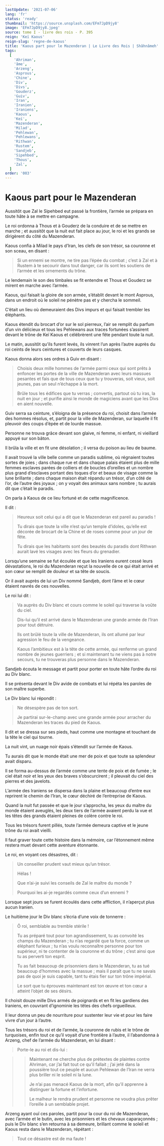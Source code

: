 ```yaml
---
lastUpdate: '2021-07-06'
lang: 'fr'
status: 'ready'
thumbnail: 'https://source.unsplash.com/EFm7JpD9jy8'
image: 'EFm7JpD9jy8.jpeg'
source: tome I - livre des rois - P. 395
reign: 'Keï Kaous'
reign-slug: 'regne-de-kaous'
title: 'Kaous part pour le Mazenderan | Le Livre des Rois | Shâhnâmeh'
tags:
  [
    'Ahriman',
    'âme',
    'Arzeng',
    'Asprous',
    'Chine',
    'Div',
    'Divs',
    'Gouderz',
    'Guiv',
    'Iran',
    'Iranien',
    'Iraniens',
    'Kaous',
    'Keï',
    'Mazenderan',
    'Milad',
    'Pehlewan',
    'Pehlewans',
    'Rithwan',
    'Rustem',
    'Sandjeb',
    'Sipehbed',
    'Thous',
    'Zal',
  ]
order: '003'
---
```


# Kaous part pour le Mazenderan

Aussitôt que Zal le Sipehbed eut passé la frontière, l’armée se prépara en toute hâte à se mettre en campagne.

Le roi ordonna à Thous et à Gouderz de la conduire et de se mettre en marche ; et aussitôt que la nuit eut fait place au jour, le roi et les grands se dirigèrent du côté du Mazenderan.

Kaous confia à Milad le pays d’Iran, les clefs de son trésor, sa couronne et son sceau, en disant :

> Si un ennemi se montre, ne tire pas l’épée du combat ; c’est à Zal et à Rustem à te secourir dans tout danger, car ils sont les soutiens de l’armée et les ornements du trône.

Le lendemain le son des timbales se fit entendre et Thous et Gouderz se mirent en marche avec l’armée.

Kaous, qui faisait la gloire de son armée, s’établit devant le mont Asprous, dans un endroit où le soleil ne pénètre pas et y chercha le sommeil.

C’était un lieu où demeuraient des Divs impurs et qui faisait trembler les éléphants.

Kaous étendit du brocart d’or sur le sol pierreux, l’air se remplit du parfum d’un vin délicieux et tous les Pehlewans aux traces fortunées s’assirent devant le trône de Keï Kaous et célébrèrent une fête pendant toute la nuit.

Le matin, aussitôt qu’ils furent levés, ils vinrent l’un après l’autre auprès du roi ceints de leurs ceintures et couverts de leurs casques.

Kaous donna alors ses ordres à Guiv en disant :

> Choisis deux mille hommes de l’armée parmi ceux qui sont prêts à enfoncer les portes de la ville de Mazenderan avec leurs massues pesantes et fais que de tous ceux que tu y trouveras, soit vieux, soit jeunes, pas un seul n’échappe à la mort.
>
> Brûle tous les édifices que tu verras ; convertis, partout où tu iras, la nuit en jour ; et purifie ainsi le monde de magiciens avant que les Divs en aient nouvelle.

Guiv serra sa ceinture, s’éloigna de la présence du roi, choisit dans l’armée des hommes résolus, et, partit pour la ville de Mazenderan, sur laquelle il fit pleuvoir des coups d’épée et de lourde massue.

Personne ne trouva grâce devant son glaive, ni femme, ni enfant, ni vieillard appuyé sur son bâton.

Il brûla la ville et en fit une désolation ; il versa du poison au lieu de baume.

Il avait trouvé la ville belle comme un paradis sublime, où régnaient toutes sortes de joies ; dans chaque rue et dans chaque palais étaient plus de mille femmes esclaves parées de colliers et de boucles d’oreilles et un nombre plus grand d’esclaves portant des toques d’or et beaux de visage comme la lune brillante ; dans chaque maison était répandu un trésor, d’un côté de l’or, de l’autre des joyaux ; on y voyait des animaux sans nombre ; tu aurais dit que c’était le paradis.

On parla à Kaous de ce lieu fortuné et de cette magnificence.

Il dit :

> Heureux soit celui qui a dit que le Mazenderan est pareil au paradis !
>
> Tu dirais que toute la ville n’est qu’un temple d’idoles, qu’elle est décorée de brocart de la Chine et de roses comme pour un jour de fête.
>
> Tu dirais que les habitants sont des beautés du paradis dont Rithwan aurait lavé les visages avec les fleurs du grenadier.

Lorsqu’une semaine se fut écoulée et que les Iraniens eurent cessé leurs dévastations, le roi du Mazenderan reçut la nouvelle de ce qui était arrivé et son cœur se remplit de douleur et sa tête de soucis.

Or il avait auprès de lui un Div nommé Sandjeb, dont l’âme et le cœur étaient navrés de ces nouvelles.

Le roi lui dit :

> Va auprès du Div blanc et cours comme le soleil qui traverse la voûte du ciel.
>
> Dis-lui qu’il est arrivé dans le Mazenderan une grande armée de l’Iran pour tout détruire.
>
> Ils ont brûlé toute la ville de Mazenderan, ils ont allumé par leur agression le feu de la vengeance.
>
> Kaous l’ambitieux est à la tête de cette armée, qui renferme un grand nombre de jeunes guerriers ; et si maintenant tu ne viens pas à notre secours, tu ne trouveras plus personne dans le Mazenderan.

Sandjeb écouta le message et partit pour porter en toute hâte l’ordre du roi au Div blanc.

Il se présenta devant le Div avide de combats et lui répéta les paroles de son maître superbe.

Le Div blanc lui répondit :

> Ne désespère pas de ton sort.
>
> Je partirai sur-le-champ avec une grande armée pour arracher du Mazenderan les traces du pied de Kaous.

Il dit et se dressa sur ses pieds, haut comme une montagne et touchant de la tête le ciel qui tourne.

La nuit vint, un nuage noir épais s’étendit sur l’armée de Kaous.

Tu aurais dit que le monde était une mer de poix et que toute sa splendeur avait disparu.

Il se forma au-dessus de l’armée comme une tente de poix et de fumée ; le ciel était noir et les yeux des braves s’obscurcirent ; il pleuvait du ciel des pierres et des javelots.

L’armée des Iraniens se dispersa dans la plaine et beaucoup d’entre eux reprirent le chemin de l’Iran, le cœur déchiré de l’entreprise de Kaous.

Quand la nuit fut passée et que le jour s’approcha, les yeux du maître du monde étaient aveuglés, les deux tiers de l’armée avaient perdu la vue et les têtes des grands étaient pleines de colère contre le roi.

Tous les trésors furent pillés, toute l’armée demeura captive et le jeune trône du roi avait vieilli.

Il faut graver toute cette histoire dans la mémoire, car l’étonnement même restera muet devant cette aventure étonnante.

Le roi, en voyant ces désastres, dit :

> Un conseiller prudent vaut mieux qu’un trésor.
>
> Hélas !
>
> Que n’ai-je suivi les conseils de Zal le maître du monde ?
>
> Pourquoi les ai-je regardés comme ceux d’un ennemi ?

Lorsque sept jours se furent écoulés dans cette affliction, il n’aperçut plus aucun Iranien.

Le huitième jour le Div blanc s’écria d’une voix de tonnerre :

> Ô roi, semblable au tremble stérile !
>
> Tu as préparé tout pour ton agrandissement, tu as convoité les champs du Mazenderan ; tu n’as regardé que ta force, comme un éléphant furieux ; tu n’as voulu reconnaître personne pour ton supérieur, ni te contenter de la couronne et du trône ; c’est ainsi que tu as perverti ton esprit.
>
> Tu as fait beaucoup de prisonniers dans le Mazenderan, tu as tué beaucoup d’hommes avec la massue ; mais il paraît que tu ne savais pas de quoi je suis capable, tant tu étais fier sur ton trône impérial.
>
> Le sort que tu éprouves maintenant est ton œuvre et ton cœur a atteint l’objet de ses désirs.

Il choisit douze mille Divs armés de poignards et en fit les gardiens des Iraniens, en couvrant d’ignominie les têtes des chefs orgueilleux.

Il leur donna un peu de nourriture pour sustenter leur vie et pour les faire vivre d’un jour à l’autre.

Tous les trésors du roi et de l’armée, la couronne de rubis et le trône de turquoises, enfin tout ce qu’il voyait d’une frontière à l’autre, il l’abandonna à Arzeng, chef de l’armée du Mazenderan, en lui disant :

> Porte-le au roi et dis-lui :

> > Maintenant ne cherche plus de prétextes de plaintes contre Ahriman, car j’ai fait tout ce qu’il fallait ; j’ai jeté dans la poussière tout ce peuple et aucun Pehlewan de l’Iran ne verra plus briller ni le soleil ni la lune.
> >
> > Je n’ai pas menacé Kaous de la mort, afin qu’il apprenne à distinguer la fortune et l’infortune.
> >
> > Le malheur le rendra prudent et personne ne voudra plus prêter l’oreille à un semblable projet.

Arzeng ayant ouï ces paroles, partit pour la cour du roi de Mazenderan, avec l’armée et le butin, avec les prisonniers et les chevaux caparaçonnés ; puis le Div blanc s’en retourna à sa demeure, brillant comme le soleil et Kaous resta dans le Mazenderan, répétant :

> Tout ce désastre est de ma faute !
